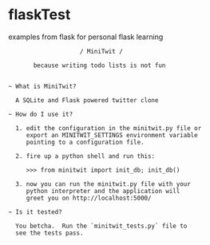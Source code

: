 flaskTest
=========
examples from flask
for personal flask learning

                        / MiniTwit /

           because writing todo lists is not fun


    ~ What is MiniTwit?

      A SQLite and Flask powered twitter clone

    ~ How do I use it?

      1. edit the configuration in the minitwit.py file or
         export an MINITWIT_SETTINGS environment variable
         pointing to a configuration file.

      2. fire up a python shell and run this:

         >>> from minitwit import init_db; init_db()

      3. now you can run the minitwit.py file with your
         python interpreter and the application will
         greet you on http://localhost:5000/
	
    ~ Is it tested?

      You betcha.  Run the `minitwit_tests.py` file to
      see the tests pass.
